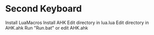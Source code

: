 # Second Keyboard

Install LuaMacros
Install AHK
Edit directory in lua.lua
Edit directory in AHK.ahk
Run "Run.bat" or edit AHK.ahk
